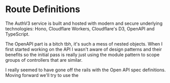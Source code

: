 # Route Definitions

The AuthV3 service is built and hosted with modern and secure underlying technologies: Hono, Cloudflare Workers, Cloudflare's D3, OpenAPI and TypeScript.

The OpenAPI part is a bitch tbh, it's such a mess of nested objects. When I first started working on the API I wasn't aware of design patterns and their benefits so the initial pass is really just using the module pattern to scope groups of controllers that are similar.

I really seemed to have gone off the rails with the Open API spec definitions. Moving forward we'll try to use the
